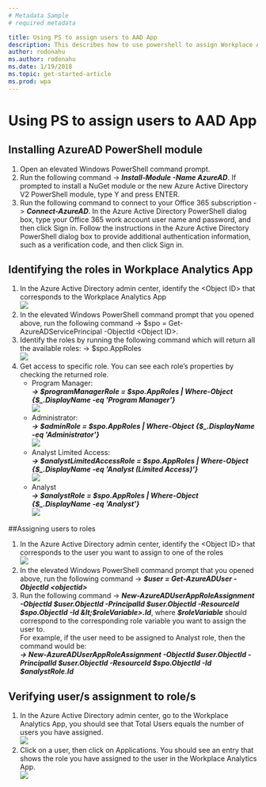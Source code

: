 ```yaml
---
# Metadata Sample
# required metadata

title: Using PS to assign users to AAD App
description: This describes how to use powershell to assign Workplace Analytics Roles in AAD for your Organization
author: rodonahu
ms.author: rodonahu
ms.date: 1/19/2018
ms.topic: get-started-article
ms.prod: wpa
---
```

# Using PS to assign users to AAD App

## Installing AzureAD PowerShell module

1. Open an elevated Windows PowerShell command prompt.
2. Run the following command -> ***Install-Module -Name AzureAD***. If prompted to install a NuGet module or the new Azure Active Directory V2 PowerShell module, type Y and press ENTER.
3. Run the following command to connect to your Office 365 subscription -> ***Connect-AzureAD***. In the Azure Active Directory PowerShell dialog box, type your Office 365 work account user name and password, and then click Sign in. Follow the instructions in the Azure Active Directory PowerShell dialog box to provide additional authentication information, such as a verification code, and then click Sign in.

## Identifying the roles in Workplace Analytics App

1. In the Azure Active Directory admin center, identify the &lt;Object ID&gt; that corresponds to the Workplace Analytics App<br>![](~/images/wpa/use/AADAdmin.png)
2. In the elevated Windows PowerShell command prompt that you opened above, run the following command -> $spo = Get-AzureADServicePrincipal -ObjectId &lt;Object ID&gt;.
3. Identify the roles by running the following command which will return all the available roles: -> $spo.AppRoles<br>![](~/images/wpa/use/PS_1.png)
4. Get access to specific role.  You can see each role’s properties by checking the returned role.    
    - Program Manager:<br>***-> $programManagerRole = $spo.AppRoles | Where-Object {$_.DisplayName -eq 'Program Manager'}***<br>![](~/images/wpa/use/PS_2.png)
    - Administrator:<br>***-> $adminRole = $spo.AppRoles | Where-Object {$_.DisplayName -eq 'Administrator'}***<br>![](~/images/wpa/use/PS_3.png)
    - Analyst Limited Access:<br>***-> $analystLimitedAccessRole = $spo.AppRoles | Where-Object {$_.DisplayName -eq 'Analyst (Limited Access)'}***<br>![](~/images/wpa/use/PS_4.png)
    - Analyst<br>***-> $analystRole = $spo.AppRoles | Where-Object {$_.DisplayName -eq 'Analyst'}***<br>![](~/images/wpa/use/PS_5.png)

##Assigning users to roles

1. In the Azure Active Directory admin center, identify the &lt;Object ID&gt; that corresponds to the user you want to assign to one of the roles<br>![](~/images/wpa/use/PS_6.png)
2. In the elevated Windows PowerShell command prompt that you opened above, run the following command -> ***$user = Get-AzureADUser -ObjectId &lt;objectid&gt;***
3. Run the following command -> ***New-AzureADUserAppRoleAssignment -ObjectId $user.ObjectId -PrincipalId $user.ObjectId -ResourceId $spo.ObjectId -Id &lt;$roleVariable&gt;.Id***, where ***$roleVariable***  should correspond to the corresponding role variable you want to assign the user to.<br>For example, if the user need to be assigned to Analyst role, then the command would be:<br>***-> New-AzureADUserAppRoleAssignment -ObjectId $user.ObjectId -PrincipalId $user.ObjectId -ResourceId $spo.ObjectId -Id  $analystRole.Id***

## Verifying user/s assignment to role/s

1. In the Azure Active Directory admin center, go to the Workplace Analytics App, you should see that Total Users equals the number of users you have assigned. <br>![](~/images/wpa/use/AADADMIN_3.png)
2. Click on a user, then click on Applications. You should see an entry that shows the role you have assigned to the user in the Workplace Analytics App.<br>![](~/images/wpa/use/AAD_ADMIN4.png)
